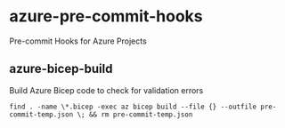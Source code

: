 # azure-pre-commit-hooks
Pre-commit Hooks for Azure Projects

## azure-bicep-build
Build Azure Bicep code to check for validation errors

`find . -name \*.bicep -exec az bicep build --file {} --outfile pre-commit-temp.json \; && rm pre-commit-temp.json`
